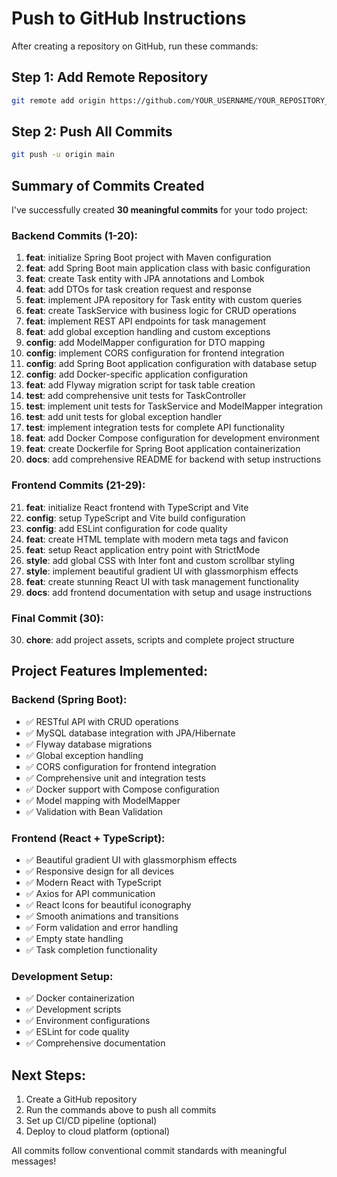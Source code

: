 # Push to GitHub Instructions

After creating a repository on GitHub, run these commands:

## Step 1: Add Remote Repository
```bash
git remote add origin https://github.com/YOUR_USERNAME/YOUR_REPOSITORY_NAME.git
```

## Step 2: Push All Commits
```bash
git push -u origin main
```

## Summary of Commits Created

I've successfully created **30 meaningful commits** for your todo project:

### Backend Commits (1-20):
1. **feat**: initialize Spring Boot project with Maven configuration
2. **feat**: add Spring Boot main application class with basic configuration  
3. **feat**: create Task entity with JPA annotations and Lombok
4. **feat**: add DTOs for task creation request and response
5. **feat**: implement JPA repository for Task entity with custom queries
6. **feat**: create TaskService with business logic for CRUD operations
7. **feat**: implement REST API endpoints for task management
8. **feat**: add global exception handling and custom exceptions
9. **config**: add ModelMapper configuration for DTO mapping
10. **config**: implement CORS configuration for frontend integration
11. **config**: add Spring Boot application configuration with database setup
12. **config**: add Docker-specific application configuration
13. **feat**: add Flyway migration script for task table creation
14. **test**: add comprehensive unit tests for TaskController
15. **test**: implement unit tests for TaskService and ModelMapper integration
16. **test**: add unit tests for global exception handler
17. **test**: implement integration tests for complete API functionality
18. **feat**: add Docker Compose configuration for development environment
19. **feat**: create Dockerfile for Spring Boot application containerization
20. **docs**: add comprehensive README for backend with setup instructions

### Frontend Commits (21-29):
21. **feat**: initialize React frontend with TypeScript and Vite
22. **config**: setup TypeScript and Vite build configuration
23. **config**: add ESLint configuration for code quality
24. **feat**: create HTML template with modern meta tags and favicon
25. **feat**: setup React application entry point with StrictMode
26. **style**: add global CSS with Inter font and custom scrollbar styling
27. **style**: implement beautiful gradient UI with glassmorphism effects
28. **feat**: create stunning React UI with task management functionality
29. **docs**: add frontend documentation with setup and usage instructions

### Final Commit (30):
30. **chore**: add project assets, scripts and complete project structure

## Project Features Implemented:

### Backend (Spring Boot):
- ✅ RESTful API with CRUD operations
- ✅ MySQL database integration with JPA/Hibernate
- ✅ Flyway database migrations
- ✅ Global exception handling
- ✅ CORS configuration for frontend integration
- ✅ Comprehensive unit and integration tests
- ✅ Docker support with Compose configuration
- ✅ Model mapping with ModelMapper
- ✅ Validation with Bean Validation

### Frontend (React + TypeScript):
- ✅ Beautiful gradient UI with glassmorphism effects
- ✅ Responsive design for all devices
- ✅ Modern React with TypeScript
- ✅ Axios for API communication
- ✅ React Icons for beautiful iconography
- ✅ Smooth animations and transitions
- ✅ Form validation and error handling
- ✅ Empty state handling
- ✅ Task completion functionality

### Development Setup:
- ✅ Docker containerization
- ✅ Development scripts
- ✅ Environment configurations
- ✅ ESLint for code quality
- ✅ Comprehensive documentation

## Next Steps:
1. Create a GitHub repository
2. Run the commands above to push all commits
3. Set up CI/CD pipeline (optional)
4. Deploy to cloud platform (optional)

All commits follow conventional commit standards with meaningful messages!